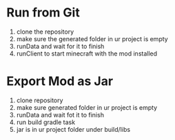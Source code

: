 # Run from Git

1. clone the repository
2. make sure the generated folder in ur project is empty
3. runData and wait for it to finish
4. runClient to start minecraft with the mod installed

# Export Mod as Jar

1. clone repository
2. make sure generated folder in ur project is empty
3. runData and wait fot it to finish
4. run build gradle task
5. jar is in ur project folder under build/libs